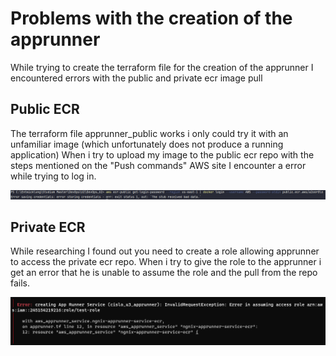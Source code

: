 # Problems with the creation of the apprunner

While trying to create the terraform file for the creation of the apprunner I encountered errors with the public and private ecr image pull

## Public ECR

The terraform file apprunner_public works i only could try it with an unfamiliar image (which unfortunately does not produce a running application)
When i try to upload my image to the public ecr repo with the steps mentioned on the "Push commands" AWS site I encounter a error while trying to log in.

![Login error](aws_ecr_public_login_error.png)

## Private ECR

While researching I found out you need to create a role allowing apprunner to access the private ecr repo. When i try to give the role to the apprunner i get an error that he is unable to assume the role and the pull from the repo fails.

![Role error](aws_ecr_private_asuming_role_error.png)



